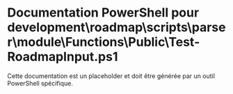 # Documentation PowerShell pour development\roadmap\scripts\parser\module\Functions\Public\Test-RoadmapInput.ps1

Cette documentation est un placeholder et doit être générée par un outil PowerShell spécifique.

